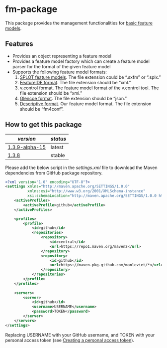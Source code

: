 # fm-package

This package provides the management functionalities for [basic feature models](https://apps.dtic.mil/sti/pdfs/ADA235785.pdf).

## Features

- Provides an object representing a feature model
- Provides a feature model factory which can create a feature model parser for the format of the given feature model
- Supports the following feature model formats:
    1. [SPLOT feature models](splot-research.org). The file extension could be “.sxfm” or “.splx.”
    2. [FeatureIDE format](https://featureide.github.io). The file extension should be “xml.”
    3. v.control format. The feature model format of the v.control tool. The file extension should be “xmi.”
    4. [Glencoe format](https://glencoe.hochschule-trier.de). The file extension should be “json.”
    5. [Descriptive format](https://github.com/manleviet/CA-CDR-V2/blob/main/fm-package/src/test/resources/bamboobike.fm4conf). Our feature model format. The file extension should be “fm4conf”.



## How to get this package

| *version* | *status* |
|---|---|
| [1.3.9-alpha-15](https://github.com/manleviet/CA-CDR-V2/packages/1408657)| latest |
| [1.3.8](https://github.com/manleviet/CA-CDR-V2/packages/1408657?version=1.3.8) | stable |

Please add the below script in the *settings.xml* file to download the Maven dependencies from GitHub package repository.

```xml
<?xml version="1.0" encoding="UTF-8"?>
<settings xmlns="http://maven.apache.org/SETTINGS/1.0.0"
          xmlns:xsi="http://www.w3.org/2001/XMLSchema-instance"
          xsi:schemaLocation="http://maven.apache.org/SETTINGS/1.0.0 http://maven.apache.org/xsd/settings-1.0.0.xsd">
    <activeProfiles>
        <activeProfile>github</activeProfile>
    </activeProfiles>

    <profiles>
        <profile>
            <id>github</id>
            <repositories>
                <repository>
                    <id>central</id>
                    <url>https://repo1.maven.org/maven2</url>
                </repository>
                <repository>
                    <id>github</id>
                    <url>https://maven.pkg.github.com/manleviet/*</url>
                </repository>
            </repositories>
        </profile>
    </profiles>
    
    <servers>
        <server>
            <id>github</id>
            <username>USERNAME</username>
            <password>TOKEN</password>
        </server>
    </servers>
</settings>
```
Replacing USERNAME with your GitHub username, and TOKEN with your personal access token 
(see [Creating a personal access token](https://docs.github.com/en/authentication/keeping-your-account-and-data-secure/creating-a-personal-access-token)).

